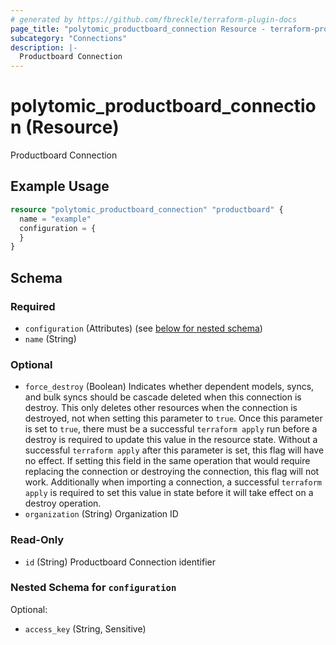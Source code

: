 ```yaml
---
# generated by https://github.com/fbreckle/terraform-plugin-docs
page_title: "polytomic_productboard_connection Resource - terraform-provider-polytomic"
subcategory: "Connections"
description: |-
  Productboard Connection
---
```


# polytomic_productboard_connection (Resource)

Productboard Connection

## Example Usage

```terraform
resource "polytomic_productboard_connection" "productboard" {
  name = "example"
  configuration = {
  }
}
```

<!-- schema generated by tfplugindocs -->
## Schema

### Required

- `configuration` (Attributes) (see [below for nested schema](#nestedatt--configuration))
- `name` (String)

### Optional

- `force_destroy` (Boolean) Indicates whether dependent models, syncs, and bulk syncs should be cascade deleted when this connection is destroy. This only deletes other resources when the connection is destroyed, not when setting this parameter to `true`. Once this parameter is set to `true`, there must be a successful `terraform apply` run before a destroy is required to update this value in the resource state. Without a successful `terraform apply` after this parameter is set, this flag will have no effect. If setting this field in the same operation that would require replacing the connection or destroying the connection, this flag will not work. Additionally when importing a connection, a successful `terraform apply` is required to set this value in state before it will take effect on a destroy operation.
- `organization` (String) Organization ID

### Read-Only

- `id` (String) Productboard Connection identifier

<a id="nestedatt--configuration"></a>
### Nested Schema for `configuration`

Optional:

- `access_key` (String, Sensitive)



